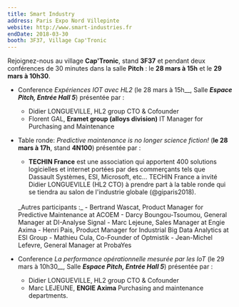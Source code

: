 ```yaml
---
title: Smart Industry
address: Paris Expo Nord Villepinte
website: http://www.smart-industries.fr
endDate: 2018-03-30
booth: 3F37, Village Cap'Tronic
---
```


Rejoignez-nous au village **Cap'Tronic**, stand **3F37** et pendant deux conférences de 30 minutes dans la salle  **Pitch** : le **28 mars à 15h** et le **29 mars à 10h30**.

- Conference *Expériences IOT avec HL2* (le 28 mars à 15h__, Salle __*Espace Pitch, Entrée Hall 5*__) présentée par :
    - Didier LONGUEVILLE, HL2 group CTO & Cofounder
    - Florent GAL, **Eramet group (alloys division)** IT Manager for Purchasing and Maintenance

- Table ronde: *Predictive maintenance is no longer science fiction!* (__le 28 mars à 17h__, stand **4N100**) présentée par :
    - **TECHIN France** est une association qui apportent 400 solutions logicielles et internet portées par des commerçants tels que Dassault Systèmes, ESI, Microsoft, etc... TECHIN France a invité Didier LONGUEVILLE (HL2 CTO) à prendre part à la table ronde qui se tiendra au salon de l'industrie globale (@giparis2018).
    <br>
    _Autres participants :_
        - Bertrand Wascat, Product Manager for Predictive Maintenance at ACOEM
        - Darcy Boungou-Tsoumou, General Manager at DI-Analyse Signal
        - Marc Lejeune, Sales Manager at Engie Axima
        - Henri Pais, Product Manager for Industrial Big Data Analytics at ESI Group
        - Mathieu Cula, Co-Founder of Optmistik
        - Jean-Michel Lefevre, General Manager at ProbaYes

- Conference *La performance opérationnelle mesurée par les IoT* (le 29 mars à 10h30__, Salle __*Espace Pitch, Entrée Hall 5*__) présentée par :
    - Didier LONGUEVILLE, HL2 group CTO & Cofounder
    - Marc LEJEUNE, **ENGIE Axima** Purchasing and maintenance departments.
